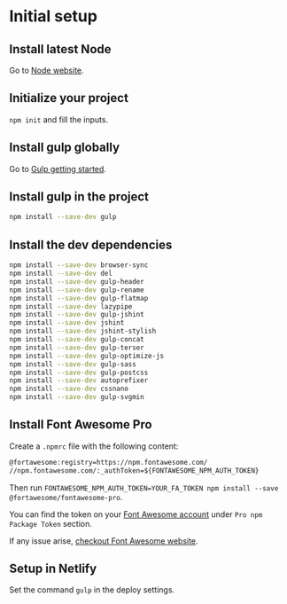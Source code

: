 # Initial setup

## Install latest Node

Go to [Node website](https://nodejs.org/en/download/).

## Initialize your project

`npm init` and fill the inputs.

## Install gulp globally

Go to [Gulp getting started](https://gulpjs.com/docs/en/getting-started/quick-start).

## Install gulp in the project

```sh
npm install --save-dev gulp
```

## Install the dev dependencies

```sh
npm install --save-dev browser-sync
npm install --save-dev del
npm install --save-dev gulp-header
npm install --save-dev gulp-rename
npm install --save-dev gulp-flatmap
npm install --save-dev lazypipe
npm install --save-dev gulp-jshint
npm install --save-dev jshint
npm install --save-dev jshint-stylish
npm install --save-dev gulp-concat
npm install --save-dev gulp-terser
npm install --save-dev gulp-optimize-js
npm install --save-dev gulp-sass
npm install --save-dev gulp-postcss
npm install --save-dev autoprefixer
npm install --save-dev cssnano
npm install --save-dev gulp-svgmin

```

## Install Font Awesome Pro

Create a `.npmrc` file with the following content:

```txt
@fortawesome:registry=https://npm.fontawesome.com/
//npm.fontawesome.com/:_authToken=${FONTAWESOME_NPM_AUTH_TOKEN}
```

Then run `FONTAWESOME_NPM_AUTH_TOKEN=YOUR_FA_TOKEN npm install --save @fortawesome/fontawesome-pro`.

You can find the token on your [Font Awesome account](https://fontawesome.com/account) under `Pro npm Package Token` section.

If any issue arise, [checkout Font Awesome website](https://fontawesome.com/how-to-use/on-the-web/setup/using-package-managers).

## Setup in Netlify

Set the command `gulp` in the deploy settings.
